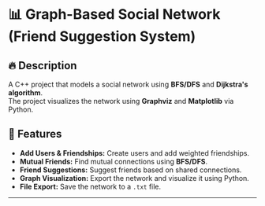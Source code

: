 # 📊 Graph-Based Social Network (Friend Suggestion System)

## 🔥 Description
A C++ project that models a social network using **BFS/DFS** and **Dijkstra's algorithm**.  
The project visualizes the network using **Graphviz** and **Matplotlib** via Python.

## 🚀 Features
- **Add Users & Friendships:** Create users and add weighted friendships.
- **Mutual Friends:** Find mutual connections using **BFS/DFS**.
- **Friend Suggestions:** Suggest friends based on shared connections.
- **Graph Visualization:** Export the network and visualize it using Python.
- **File Export:** Save the network to a `.txt` file.

---
